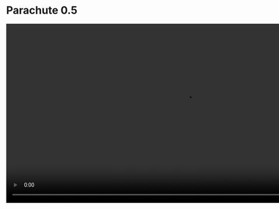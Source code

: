 # Parachute 0.5

<video height="480" src="./pitch.mov" />

### Goals

- Bare metal programming, no libraries
    - Only `math.h` (trigonometric functions) and `stdint.h` (cross-platform types) used
- No IDEs that take care of the build/flash process
- Performance (60 fps target)

### Non-Goals

- Complexity

## Requirements to run

This project was only tested on MacOS, but supports Linux

### Backend

- Hardware
    - Arduino UNO board
    - Button
    - Potentiometer
    - 20x4 Lcd 2004 + appropriate resistors (Optional, debug)
    - RGB LED + appropriate resistors (Optional, debug)
- Software
    - Avr tooling (see `flash.sh` for details)

### Frontend

- Software
    - Chrome (or any other browser with `WebSerial` support)
    - [Bun](https://bun.sh/)

## Project layout

```
├── readme.md
├── screen.sh                # Convenience script to connect to USART
├── generate-types.sh        # Script that generates shared Ts and C code
├── flash.sh                 # All-in-one utility to compile and flash to Arduino
├── frontend                 # Frontend application
└── src
    ├── analog               # ADC-related
    ├── game                 # Main game logic/rendering
    ├── lcd2004              # LCD 2004
    ├── serial               # USART
    ├── timers               # Timers and utilities for time
    ├── two_wires            # Two Wires Interface
    ├── utils                # General utilities
    ├── gen_queue.h          # Macro to generate a circual buffer
    ├── generated.h          # Automatically generated file
    ├── main.c
    └── ports.h              # Commonly used ports
```

## Compiling/burning

To compile and burn the source into a connected Arduino, use the provided script:

```
./flash.sh
```

You can inspect the disassembly in build/firmware_disasm.s

To start the frontend, use

```
cd frontend && bun dev
```

## Developing

During development, use the following command:

```
./generate-types.sh && sleep 1 && ./flash.sh
```

This ensures shared enums and constants stay synchronized between the frontend and backend. Additionally, it automatically disconnects any active frontend connections, freeing the serial port for the flashing process.
The disconnection works thanks to `Vite`'s live reload: editing `generated.ts` will reload the page, thus closing the connection.

## Next steps

- See the presentation
